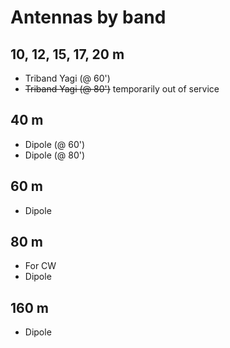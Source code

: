 # Antennas by band


## 10, 12, 15, 17, 20 m

- Triband Yagi (@ 60')
- ~~Triband Yagi (@ 80')~~ temporarily out of service

## 40 m

- Dipole (@ 60')
- Dipole (@ 80')

## 60 m

- Dipole

## 80 m

- For CW
- Dipole

## 160 m

- Dipole
